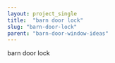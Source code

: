 ```yaml
---
layout: project_single
title:  "barn door lock"
slug: "barn-door-lock"
parent: "barn-door-window-ideas"
---
```

barn door lock